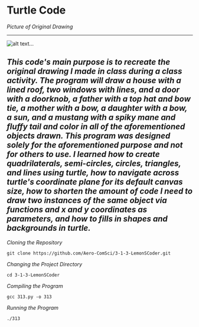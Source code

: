 # Turtle Code 
*Picture of Original Drawing*

--------
![alt text](https://github.com/Aero-ComSci/3-1-3-LemonSCoder/blob/main/images/Photo313.png "Original Drawing")...

*This code's main purpose is to recreate the original drawing I made in class during a class activity. The program will draw a house with a lined roof, two windows with lines, and a door with a doorknob, a father with a top hat and bow tie, a mother with a bow, a daughter with a bow, a sun, and a mustang with a spiky mane and fluffy tail and color in all of the aforementioned objects drawn. This program was designed solely for the aforementioned purpose and not for others to use. I learned how to create quadrilaterals, semi-circles, circles, triangles, and lines using turtle, how to navigate across turtle's coordinate plane for its default canvas size, how to shorten the amount of code I need to draw two instances of the same object via functions and x and y coordinates as parameters, and how to fills in shapes and backgrounds in turtle.*
--------

*Cloning the Repository*
```
git clone https://github.com/Aero-ComSci/3-1-3-LemonSCoder.git
```
*Changing the Project Directory*
```
cd 3-1-3-LemonSCoder
```
*Compiling the Program*
```
gcc 313.py -o 313
```
*Running the Program*
```
./313
```
